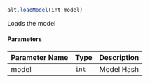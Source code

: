 ```js
alt.loadModel(int model)
```

Loads the model

#### Parameters
| Parameter Name | Type | Description |
| -------------- | ----------- | ----------- |
| model | `int` | Model Hash |